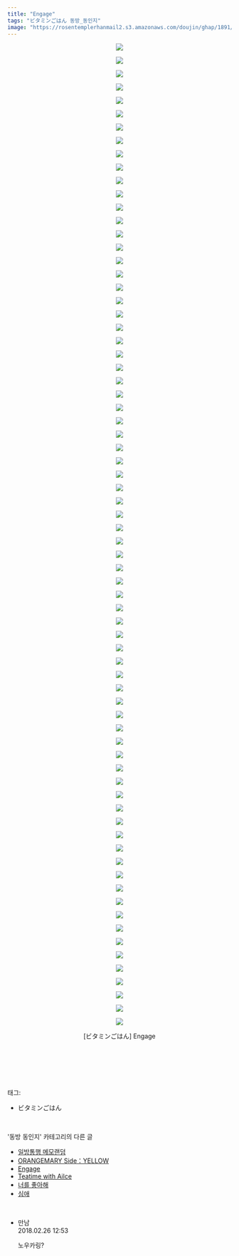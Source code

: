 ```yaml
---
title: "Engage"
tags: "ビタミンごはん 동방_동인지"
image: "https://rosentemplerhanmail2.s3.amazonaws.com/doujin/ghap/1891/001.jpg"
---
```

<div class="article">
<p style="text-align: center; clear: none; float: none;"><img src="{{ site.imgserver12 }}/ghap/1891/001.jpg"/></p>
<p style="text-align: center; clear: none; float: none;"><img src="{{ site.imgserver12 }}/ghap/1891/002.jpg"/></p>
<p style="text-align: center; clear: none; float: none;"><img src="{{ site.imgserver12 }}/ghap/1891/003.jpg"/></p>
<p style="text-align: center; clear: none; float: none;"><img src="{{ site.imgserver12 }}/ghap/1891/004.jpg"/></p>
<p style="text-align: center; clear: none; float: none;"><img src="{{ site.imgserver12 }}/ghap/1891/005.jpg"/></p>
<p style="text-align: center; clear: none; float: none;"><img src="{{ site.imgserver12 }}/ghap/1891/006.jpg"/></p>
<p style="text-align: center; clear: none; float: none;"><img src="{{ site.imgserver12 }}/ghap/1891/007.jpg"/></p>
<p style="text-align: center; clear: none; float: none;"><img src="{{ site.imgserver12 }}/ghap/1891/008.jpg"/></p>
<p style="text-align: center; clear: none; float: none;"><img src="{{ site.imgserver12 }}/ghap/1891/009.jpg"/></p>
<p style="text-align: center; clear: none; float: none;"><img src="{{ site.imgserver12 }}/ghap/1891/010.jpg"/></p>
<p style="text-align: center; clear: none; float: none;"><img src="{{ site.imgserver12 }}/ghap/1891/011.jpg"/></p>
<p style="text-align: center; clear: none; float: none;"><img src="{{ site.imgserver12 }}/ghap/1891/012.jpg"/></p>
<p style="text-align: center; clear: none; float: none;"><img src="{{ site.imgserver12 }}/ghap/1891/013.jpg"/></p>
<p style="text-align: center; clear: none; float: none;"><img src="{{ site.imgserver12 }}/ghap/1891/014.jpg"/></p>
<p style="text-align: center; clear: none; float: none;"><img src="{{ site.imgserver12 }}/ghap/1891/015.jpg"/></p>
<p style="text-align: center; clear: none; float: none;"><img src="{{ site.imgserver12 }}/ghap/1891/016.jpg"/></p>
<p style="text-align: center; clear: none; float: none;"><img src="{{ site.imgserver12 }}/ghap/1891/017.jpg"/></p>
<p style="text-align: center; clear: none; float: none;"><img src="{{ site.imgserver12 }}/ghap/1891/018.jpg"/></p>
<p style="text-align: center; clear: none; float: none;"><img src="{{ site.imgserver12 }}/ghap/1891/019.jpg"/></p>
<p style="text-align: center; clear: none; float: none;"><img src="{{ site.imgserver12 }}/ghap/1891/020.jpg"/></p>
<p style="text-align: center; clear: none; float: none;"><img src="{{ site.imgserver12 }}/ghap/1891/021.jpg"/></p>
<p style="text-align: center; clear: none; float: none;"><img src="{{ site.imgserver12 }}/ghap/1891/022.jpg"/></p>
<p style="text-align: center; clear: none; float: none;"><img src="{{ site.imgserver12 }}/ghap/1891/023.jpg"/></p>
<p style="text-align: center; clear: none; float: none;"><img src="{{ site.imgserver12 }}/ghap/1891/024.jpg"/></p>
<p style="text-align: center; clear: none; float: none;"><img src="{{ site.imgserver12 }}/ghap/1891/025.jpg"/></p>
<p style="text-align: center; clear: none; float: none;"><img src="{{ site.imgserver12 }}/ghap/1891/026.jpg"/></p>
<p style="text-align: center; clear: none; float: none;"><img src="{{ site.imgserver12 }}/ghap/1891/027.jpg"/></p>
<p style="text-align: center; clear: none; float: none;"><img src="{{ site.imgserver12 }}/ghap/1891/028.jpg"/></p>
<p style="text-align: center; clear: none; float: none;"><img src="{{ site.imgserver12 }}/ghap/1891/029.jpg"/></p>
<p style="text-align: center; clear: none; float: none;"><img src="{{ site.imgserver12 }}/ghap/1891/030.jpg"/></p>
<p style="text-align: center; clear: none; float: none;"><img src="{{ site.imgserver12 }}/ghap/1891/031.jpg"/></p>
<p style="text-align: center; clear: none; float: none;"><img src="{{ site.imgserver12 }}/ghap/1891/032.jpg"/></p>
<p style="text-align: center; clear: none; float: none;"><img src="{{ site.imgserver12 }}/ghap/1891/033.jpg"/></p>
<p style="text-align: center; clear: none; float: none;"><img src="{{ site.imgserver12 }}/ghap/1891/034.jpg"/></p>
<p style="text-align: center; clear: none; float: none;"><img src="{{ site.imgserver12 }}/ghap/1891/035.jpg"/></p>
<p style="text-align: center; clear: none; float: none;"><img src="{{ site.imgserver12 }}/ghap/1891/036.jpg"/></p>
<p style="text-align: center; clear: none; float: none;"><img src="{{ site.imgserver12 }}/ghap/1891/037.jpg"/></p>
<p style="text-align: center; clear: none; float: none;"><img src="{{ site.imgserver12 }}/ghap/1891/038.jpg"/></p>
<p style="text-align: center; clear: none; float: none;"><img src="{{ site.imgserver12 }}/ghap/1891/039.jpg"/></p>
<p style="text-align: center; clear: none; float: none;"><img src="{{ site.imgserver12 }}/ghap/1891/040.jpg"/></p>
<p style="text-align: center; clear: none; float: none;"><img src="{{ site.imgserver12 }}/ghap/1891/041.jpg"/></p>
<p style="text-align: center; clear: none; float: none;"><img src="{{ site.imgserver12 }}/ghap/1891/042.jpg"/></p>
<p style="text-align: center; clear: none; float: none;"><img src="{{ site.imgserver12 }}/ghap/1891/043.jpg"/></p>
<p style="text-align: center; clear: none; float: none;"><img src="{{ site.imgserver12 }}/ghap/1891/044.jpg"/></p>
<p style="text-align: center; clear: none; float: none;"><img src="{{ site.imgserver12 }}/ghap/1891/045.jpg"/></p>
<p style="text-align: center; clear: none; float: none;"><img src="{{ site.imgserver12 }}/ghap/1891/046.jpg"/></p>
<p style="text-align: center; clear: none; float: none;"><img src="{{ site.imgserver12 }}/ghap/1891/047.jpg"/></p>
<p style="text-align: center; clear: none; float: none;"><img src="{{ site.imgserver12 }}/ghap/1891/048.jpg"/></p>
<p style="text-align: center; clear: none; float: none;"><img src="{{ site.imgserver12 }}/ghap/1891/049.jpg"/></p>
<p style="text-align: center; clear: none; float: none;"><img src="{{ site.imgserver12 }}/ghap/1891/050.jpg"/></p>
<p style="text-align: center; clear: none; float: none;"><img src="{{ site.imgserver12 }}/ghap/1891/051.jpg"/></p>
<p style="text-align: center; clear: none; float: none;"><img src="{{ site.imgserver12 }}/ghap/1891/052.jpg"/></p>
<p style="text-align: center; clear: none; float: none;"><img src="{{ site.imgserver12 }}/ghap/1891/053.jpg"/></p>
<p style="text-align: center; clear: none; float: none;"><img src="{{ site.imgserver12 }}/ghap/1891/054.jpg"/></p>
<p style="text-align: center; clear: none; float: none;"><img src="{{ site.imgserver12 }}/ghap/1891/055.jpg"/></p>
<p style="text-align: center; clear: none; float: none;"><img src="{{ site.imgserver12 }}/ghap/1891/056.jpg"/></p>
<p style="text-align: center; clear: none; float: none;"><img src="{{ site.imgserver12 }}/ghap/1891/057.jpg"/></p>
<p style="text-align: center; clear: none; float: none;"><img src="{{ site.imgserver12 }}/ghap/1891/058.jpg"/></p>
<p style="text-align: center; clear: none; float: none;"><img src="{{ site.imgserver12 }}/ghap/1891/059.jpg"/></p>
<p style="text-align: center; clear: none; float: none;"><img src="{{ site.imgserver12 }}/ghap/1891/060.jpg"/></p>
<p style="text-align: center; clear: none; float: none;"><img src="{{ site.imgserver12 }}/ghap/1891/061.jpg"/></p>
<p style="text-align: center; clear: none; float: none;"><img src="{{ site.imgserver12 }}/ghap/1891/062.jpg"/></p>
<p style="text-align: center; clear: none; float: none;"><img src="{{ site.imgserver12 }}/ghap/1891/063.jpg"/></p>
<p style="text-align: center; clear: none; float: none;"><img src="{{ site.imgserver12 }}/ghap/1891/064.jpg"/></p>
<p style="text-align: center; clear: none; float: none;"><img src="{{ site.imgserver12 }}/ghap/1891/065.jpg"/></p>
<p style="text-align: center; clear: none; float: none;"><img src="{{ site.imgserver12 }}/ghap/1891/066.jpg"/></p>
<p style="text-align: center; clear: none; float: none;"><img src="{{ site.imgserver12 }}/ghap/1891/067.jpg"/></p>
<p style="text-align: center; clear: none; float: none;"><img src="{{ site.imgserver12 }}/ghap/1891/068.jpg"/></p>
<p style="text-align: center; clear: none; float: none;"><img src="{{ site.imgserver12 }}/ghap/1891/069.jpg"/></p>
<p style="text-align: center; clear: none; float: none;"><img src="{{ site.imgserver12 }}/ghap/1891/070.jpg"/></p>
<p style="text-align: center; clear: none; float: none;"><img src="{{ site.imgserver12 }}/ghap/1891/071.jpg"/></p>
<p style="text-align: center; clear: none; float: none;"><img src="{{ site.imgserver12 }}/ghap/1891/072.jpg"/></p>
<p style="text-align: center; clear: none; float: none;"><img src="{{ site.imgserver12 }}/ghap/1891/073.jpg"/></p>
<p style="text-align: center; clear: none; float: none;"><img src="{{ site.imgserver12 }}/ghap/1891/074.jpg"/></p>
<p style="text-align: center; clear: none; float: none;">[ビタミンごはん] Engage</p>
<p style="text-align: center; clear: none; float: none;"><br/></p>
<p><br/></p>
</div><br/>
<div class="tagTrail">
<p>태그: </p>
<ul>
<li>ビタミンごはん</li>
</ul>
</div><br/>
<div class="another">
<p>'동방 동인지' 카테고리의 다른 글</p>
<ul>
<li><a href="/ghap_1893">일방통행 메모랜덤</a></li>
<li><a href="/ghap_1892">ORANGEMARY Side：YELLOW</a></li>
<li><a href="/ghap_1891">Engage</a></li>
<li><a href="/ghap_1890">Teatime with Ailce</a></li>
<li><a href="/ghap_1889">너를 좋아해</a></li>
<li><a href="/ghap_1888">심애</a></li>
</ul>
</div><br/>
<div class="cb_module cb_fluid">
<div class="cb_wrt cb_profile">
<div class="comment">
<ul>
<li class="cb_thumb_off" id="comment15207079">
<div class="cb_comment_area">
<div class="cb_info_area">
<div class="cb_section">
<span class="cb_nick_name">만남</span>
</div>
<div class="cb_section">
<span class="cb_date">2018.02.26 12:53 </span>
</div>
</div>
<div class="cb_dsc_comment">
<p class="cb_dsc">
											노우카링?
										</p>
</div>
</div></li>
</ul>
</div>
</div><!-- commentList close -->
</div><br/>
